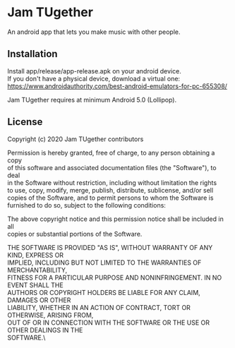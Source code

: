# Jam TUgether
An android app that lets you make music with other people.

## Installation
Install app/release/app-release.apk on your android device.<br>
If you don't have a physical device, download a virtual one: https://www.androidauthority.com/best-android-emulators-for-pc-655308/

Jam TUgether requires at minimum Android 5.0 (Lollipop).

## License
Copyright (c) 2020 Jam TUgether contributors

Permission is hereby granted, free of charge, to any person obtaining a copy\
of this software and associated documentation files (the "Software"), to deal\
in the Software without restriction, including without limitation the rights\
to use, copy, modify, merge, publish, distribute, sublicense, and/or sell\
copies of the Software, and to permit persons to whom the Software is\
furnished to do so, subject to the following conditions:

The above copyright notice and this permission notice shall be included in all\
copies or substantial portions of the Software.

THE SOFTWARE IS PROVIDED "AS IS", WITHOUT WARRANTY OF ANY KIND, EXPRESS OR\
IMPLIED, INCLUDING BUT NOT LIMITED TO THE WARRANTIES OF MERCHANTABILITY,\
FITNESS FOR A PARTICULAR PURPOSE AND NONINFRINGEMENT. IN NO EVENT SHALL THE\
AUTHORS OR COPYRIGHT HOLDERS BE LIABLE FOR ANY CLAIM, DAMAGES OR OTHER\
LIABILITY, WHETHER IN AN ACTION OF CONTRACT, TORT OR OTHERWISE, ARISING FROM,\
OUT OF OR IN CONNECTION WITH THE SOFTWARE OR THE USE OR OTHER DEALINGS IN THE\
SOFTWARE.\






